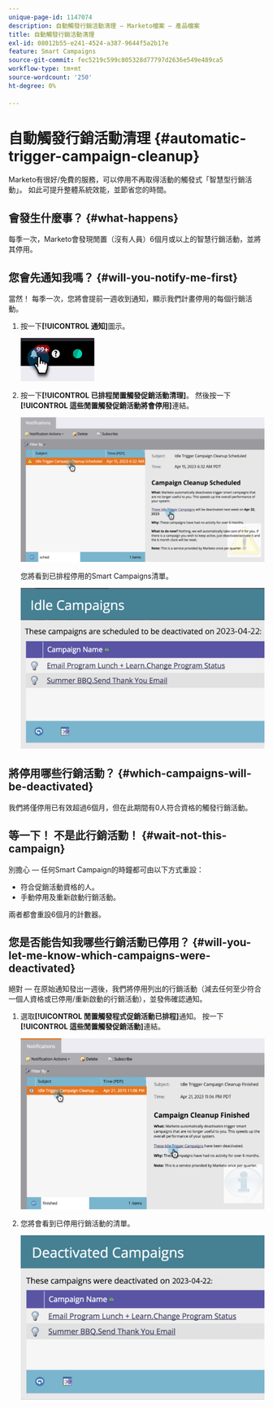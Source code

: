 ```yaml
---
unique-page-id: 1147074
description: 自動觸發行銷活動清理 — Marketo檔案 — 產品檔案
title: 自動觸發行銷活動清理
exl-id: 08012b55-e241-4524-a387-9644f5a2b17e
feature: Smart Campaigns
source-git-commit: fec5219c599c805328d77797d2636e549e489ca5
workflow-type: tm+mt
source-wordcount: '250'
ht-degree: 0%

---
```


# 自動觸發行銷活動清理 {#automatic-trigger-campaign-cleanup}

Marketo有很好/免費的服務，可以停用不再取得活動的觸發式「智慧型行銷活動」。 如此可提升整體系統效能，並節省您的時間。

## 會發生什麼事？ {#what-happens}

每季一次，Marketo會發現閒置（沒有人員）6個月或以上的智慧行銷活動，並將其停用。

## 您會先通知我嗎？ {#will-you-notify-me-first}

當然！ 每季一次，您將會提前一週收到通知，顯示我們計畫停用的每個行銷活動。

1. 按一下&#x200B;**[!UICONTROL 通知]**&#x200B;圖示。

   ![](assets/automatic-trigger-campaign-cleanup-1.png)

1. 按一下&#x200B;**[!UICONTROL 已排程閒置觸發促銷活動清理]**。 然後按一下&#x200B;**[!UICONTROL 這些閒置觸發促銷活動將會停用]**&#x200B;連結。

   ![](assets/automatic-trigger-campaign-cleanup-2.png)

   您將看到已排程停用的Smart Campaigns清單。

   ![](assets/automatic-trigger-campaign-cleanup-3.png)

## 將停用哪些行銷活動？ {#which-campaigns-will-be-deactivated}

我們將僅停用已有效超過6個月，但在此期間有0人符合資格的觸發行銷活動。

## 等一下！ 不是此行銷活動！ {#wait-not-this-campaign}

別擔心 — 任何Smart Campaign的時鐘都可由以下方式重設：

* 符合促銷活動資格的人。
* 手動停用及重新啟動行銷活動。

兩者都會重設6個月的計數器。

## 您是否能告知我哪些行銷活動已停用？ {#will-you-let-me-know-which-campaigns-were-deactivated}

絕對 — 在原始通知發出一週後，我們將停用列出的行銷活動（減去任何至少符合一個人資格或已停用/重新啟動的行銷活動），並發佈確認通知。

1. 選取&#x200B;**[!UICONTROL 閒置觸發程式促銷活動已排程]**&#x200B;通知。 按一下&#x200B;**[!UICONTROL 這些閒置觸發促銷活動]**&#x200B;連結。

   ![](assets/automatic-trigger-campaign-cleanup-4.png)

1. 您將會看到已停用行銷活動的清單。

   ![](assets/automatic-trigger-campaign-cleanup-5.png)
